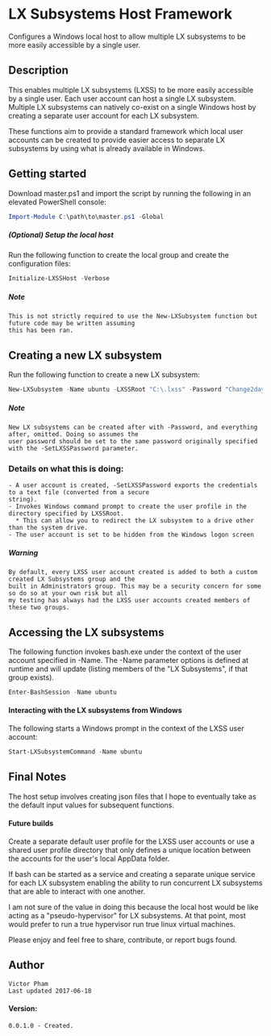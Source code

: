 # LX Subsystems Host Framework
  Configures a Windows local host to allow multiple LX subsystems to be more easily accessible by a single 
  user.
    
## Description
  This enables multiple LX subsystems (LXSS) to be more easily accessible by a single user. Each user account 
  can host a single LX subsystem. Multiple LX subsystems can natively co-exist on a single Windows host by 
  creating a separate user account for each LX subsystem.
    
  These functions aim to provide a standard framework which local user accounts can be created to provide 
  easier access to separate LX subsystems by using what is already available in Windows.
    
## Getting started
  Download master.ps1 and import the script by running the following in an elevated PowerShell console:
```powershell
Import-Module C:\path\to\master.ps1 -Global
```
    
##### (Optional) Setup the local host
  Run the following function to create the local group and create the configuration files:
```powershell
Initialize-LXSSHost -Verbose
```
##### Note
    This is not strictly required to use the New-LXSubsystem function but future code may be written assuming 
    this has been ran.
    
## Creating a new LX subsystem
  Run the following function to create a new LX subsystem:
```powershell
New-LXSubsystem -Name ubuntu -LXSSRoot "C:\.lxss" -Password "Change2day!" -AsPlainText -SetLXSSPassword
```
##### Note
    New LX subsystems can be created after with -Password, and everything after, omitted. Doing so assumes the 
    user password should be set to the same password originally specified with the -SetLXSSPassword parameter.
    
### Details on what this is doing:
    
    - A user account is created, -SetLXSSPassword exports the credentials to a text file (converted from a secure 
    string).
    - Invokes Windows command prompt to create the user profile in the directory specified by LXSSRoot.
      * This can allow you to redirect the LX subsystem to a drive other than the system drive.
    - The user account is set to be hidden from the Windows logon screen
    
##### Warning
    By default, every LXSS user account created is added to both a custom created LX Subsystems group and the 
    built in Administrators group. This may be a security concern for some so do so at your own risk but all 
    my testing has always had the LXSS user accounts created members of these two groups.
    
## Accessing the LX subsystems
  The following function invokes bash.exe under the context of the user account specified in -Name. The -Name 
  parameter options is defined at runtime and will update (listing members of the "LX Subsystems", if that
  group exists).
```powershell
Enter-BashSession -Name ubuntu
```

#### Interacting with the LX subsystems from Windows
  The following starts a Windows prompt in the context of the LXSS user account:
```powershell
Start-LXSubsystemCommand -Name ubuntu
```
   
## Final Notes
  The host setup involves creating json files that I hope to eventually take as the default input values 
  for subsequent functions.
  
#### Future builds
  Create a separate default user profile for the LXSS user accounts or use a shared user profile directory 
  that only defines a unique location between the accounts for the user's local AppData folder.
  
  If bash can be started as a service and creating a separate unique service for each LX 
  subsystem enabling the ability to run concurrent LX subsystems that are able to interact with one another.
  
  I am not sure of the value in doing this because the local host would be like acting as a "pseudo-hypervisor" 
  for LX subsystems. At that point, most would prefer to run a true hypervisor run true linux virtual machines.
    
  Please enjoy and feel free to share, contribute, or report bugs found.
    
## Author
    Victor Pham
    Last updated 2017-06-18
    
#### Version:
    0.0.1.0 - Created.
